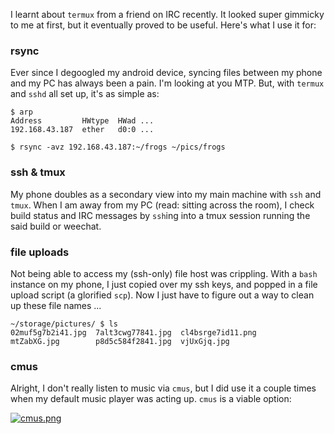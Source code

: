 I learnt about `termux` from a friend on IRC recently.
It looked super gimmicky to me at first, but it eventually
proved to be useful. Here's what I use it for:

### rsync

Ever since I degoogled my android device, syncing files
between my phone and my PC has always been a pain. I'm
looking at you MTP. But, with `termux` and `sshd` all set up,
it's as simple as:

```
$ arp
Address         HWtype  HWad ...
192.168.43.187  ether   d0:0 ...

$ rsync -avz 192.168.43.187:~/frogs ~/pics/frogs
```

### ssh & tmux

My phone doubles as a secondary view into my main machine
with `ssh` and `tmux`. When I am away from my PC (read:
sitting across the room), I check build status and IRC
messages by `ssh`ing into a tmux session running the said
build or weechat.

### file uploads

Not being able to access my (ssh-only) file host was
crippling. With a `bash` instance on my phone, I just copied
over my ssh keys, and popped in a file upload script (a
glorified `scp`). Now I just have to figure out a way to
clean up these file names ...

```
~/storage/pictures/ $ ls
02muf5g7b2i41.jpg  7alt3cwg77841.jpg  cl4bsrge7id11.png
mtZabXG.jpg        p8d5c584f2841.jpg  vjUxGjq.jpg
```

### cmus

Alright, I don't really listen to music via `cmus`, but I
did use it a couple times when my default music player was
acting up. `cmus` is a viable option:

[![cmus.png](https://u.peppe.rs/CP.jpg)](https://u.peppe.rs/CP.jpg)
